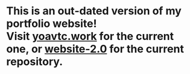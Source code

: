 # This is an out-dated version of my portfolio website! <br> Visit [yoavtc.work](https://yoavtc.work/) for the current one, or [website-2.0](https://github.com/YoavTC/website-2.0) for the current repository.

